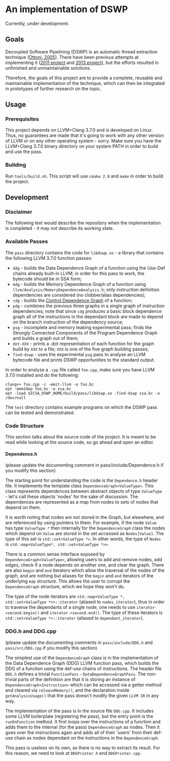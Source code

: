 An implementation of DSWP
=========================

Currently, under development.

Goals
-----

Decoupled Software Pipelining (DSWP) is an automatic thread extraction technique
([Ottoni, 2005][ottoni2005]). There have been previous attempts at implementing
it ([2011 project][2011-dswp-prj] and [2013 project][2013-dswp-prj]), but the
efforts resulted in unfinished and unmaintainable solutions.

Therefore, the goals of this project are to provide a complete, reusable and
maintainable implementation of the technique, which can then be integrated in
prototypes of further research on the topic.

Usage
-----

### Prerequisites

This project depends on LLVM+Clang 3.7.0 and is developed on Linux. Thus, no
guarantees are made that it's going to work with any other version of LLVM or on
any other operating system - sorry. Make sure you have the LLVM+Clang 3.7.0
binary directory on your system PATH in order to build and use the pass.

### Building

Run `tools/build.sh`. This script will use `cmake 2.8` and `make` in order to
build the project.

Development
-----------

### Disclaimer

The following text would describe the repository when the implementation is
completed - it may not describe its working state.

### Available Passes

The `pass` directory contains the code for `libdswp.so` - a library that
contains the following LLVM 3.7.0 function passes:
 * `ddg` - builds the Data Dependence Graph of a function using the Use-Def
   chains already built-in LLVM; in order for this pass to work, the bytecode
   should be in SSA form;
 * `mdg` - builds the Memory Dependence Graph of a function using
   `llvm/Analysis/MemoryDependenceAnalysis.h`; only instruction definition
   dependencies are considered (no clobber/alias dependencies);
 * `cdg` - builds the [Control Dependence Graph][cytron1989] of a function;
 * `pdg` - combines the previous three graphs in a single graph of instruction
   dependencies; note that since `cdg` produces a basic block dependence graph
   all of the instructions in the dependant block are made to depend on the
   branch instruction of the dependency source;
 * `psg` - incomplete and memory leaking experimental pass; finds the Strongly
   Connected Components of the Program Dependence Graph and builds a graph out
   of them;
 * `dot-XXX` - prints a .dot representation of each function for the graph build
   by `XXX` to a file; `XXX` is one of the five graph building passes;
 * `find-dswp` - uses the experimental `psg` pass to analyse an LLVM bytecode
   file and prints DSWP opportunities to the standard output.

In order to analyze a `.cpp` file called `foo.cpp`, make sure you have LLVM
3.7.0 installed and do the following:

```
clang++ foo.cpp -c -emit-llvm -o foo.bc
opt -mem2dep foo.bc -o ssa.bc
opt -load $ICSA_DSWP_HOME/build/pass/libdswp.so -find-dswp ssa.bc -o /dev/null
```

The `test` directory contains example programs on which the DSWP pass can be
tested and demonstrated.

### Code Structure

This section talks about the source code of the project. It is meant to be read
while looking at the source code, so go ahead and open an editor.

#### Dependence.h

(please update the documenting comment in pass/include/Dependence.h if you
modify this section)

The starting point for understanding the code is the `Dependence.h` header file.
It implements the template class `DependenceGraph<ValueType>`. This class
represents dependences between abstract objects of type `ValueType` - let's call
these objects 'nodes' for the sake of discussion. The dependences are
represented as a map from nodes to sets of nodes that depend on them.

It is worth noting that nodes are not stored in the Graph, but elsewhere, and
are referenced by using pointers to them. For example, if the node `Value` has
type `ValueType *` then internally for the `DependenceGraph` class the nodes
which depend on `Value` are stored in the set accessed as `Nodes[Value]`. The
type of this set is `std::set<ValueType *>`. In other words, the type of `Nodes`
is `std::map<ValueType*, std::set<ValueType *>>`.

There is a common sense interface exposed by `DependenceGraph<ValueType>`,
allowing users to add and remove nodes, add edges, check if a node depends on
another one, and clear the graph. There are also `begin` and `end` iterators
which allow the traversal of the nodes of the graph, and are nothing but aliases
for the `begin` and `end` iterators of the underlying `map` structure. This
allows the user to corrupt the `DependenceGraph` structure, which we hope they
won't do.

The type of the node iterators are `std::map<ValueType *, std::set<ValueType
*>>::iterator` (aliased to `nodes_iterator`), thus in order to traverse the
dependants of a single node, one needs to use `iterator->second.begin()` and
`iterator->second.end()`. The type of these iterators is `std::set<ValueType
*>::iterator` (aliased to `dependant_iterator`).

### DDG.h and DDG.cpp

(please update the documenting comments in `pass/include/DDG.h` and
`pass/src/DDG.cpp` if you modify this section)

The simplest use of the `DependenceGraph` class is in the implementation of the
Data Dependence Graph (DDG) LLVM function pass, which builds the DDG of a
function using the def-use chains of instructions. The header file `DDG.h`
defines a trivial `FunctionPass` - `DataDependenceGraphPass`. The non-trivial
parts of the definition are that it is storing an instance of
`DependenceGraph<Instruction>` which can be accessed via a getter method and
cleared via `releaseMemory()`, and the declaration inside `getAnalysisUsage()`
that the pass doesn't modify the given `LLVM IR` in any way.

The implementation of the pass is in the source file `DDG.cpp`. It includes some
LLVM boilerplate (registering the pass), but the entry point is the
`runOnFunction` method. It first loops over the instructions of a function and
adds them to the internal (for the pass) `DependenceGraph` as nodes. Then it
goes over the instructions again and adds all of their 'users' from their
def-use chain as nodes dependant on the instructions in the `DependenceGraph`.

This pass is useless on its own, as there is no way to extract its result. For
this reason, we need to look at `DDGPrinter.h` and `DDGPrinter.cpp`.

[ottoni2005]: (http://dl.acm.org/citation.cfm?id=1100543)
[2011-dswp-prj]: (http://www.cs.cmu.edu/~fuyaoz/courses/15745/)
[2013-dswp-prj]: (http://www.cs.cmu.edu/~avelingk/compilers/)
[cytron1989]: (http://dl.acm.org/citation.cfm?id=75280)

